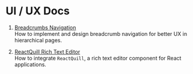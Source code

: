 # UI / UX Docs

1. [Breadcrumbs Navigation](./BreadCrumbs.md)  
   How to implement and design breadcrumb navigation for better UX in hierarchical pages.

2. [ReactQuill Rich Text Editor](./ReactQuill-HtmlEditor.md)  
   How to integrate `ReactQuill`, a rich text editor component for React applications.
